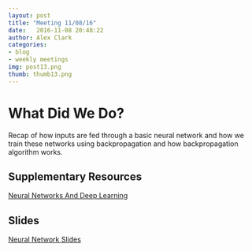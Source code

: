 ```yaml
---
layout: post
title: "Meeting 11/08/16"
date: 	2016-11-08 20:48:22
author: Alex Clark
categories:
- blog
- weekly meetings
img: post13.png
thumb: thumb13.png
---
```


# What Did We Do?

Recap of how inputs are fed through a basic neural network and how we train these networks using backpropagation and how backpropagation algorithm works.

## Supplementary Resources

[Neural Networks And Deep Learning](http://neuralnetworksanddeeplearning.com/chap2.html)   


## Slides

[Neural Network Slides](https://docs.google.com/presentation/d/1uJMu4NXhwVDeNYb4zwKlfyftLXN53n5GS76603-5fH8/edit?usp=sharing)

[hampden]: https://github.com/jekyll/jekyll
